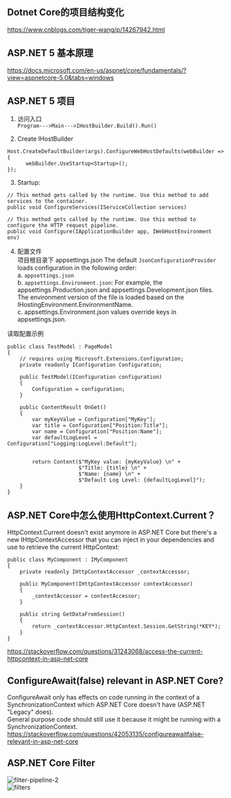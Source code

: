 ## Dotnet Core的项目结构变化
https://www.cnblogs.com/tiger-wang/p/14267942.html

## ASP.NET 5 基本原理
https://docs.microsoft.com/en-us/aspnet/core/fundamentals/?view=aspnetcore-5.0&tabs=windows

## ASP.NET 5 项目
1. 访问入口  
```Program--->Main--->IHostBuilder.Build().Run()```

2. Create IHostBuilder
```
Host.CreateDefaultBuilder(args).ConfigureWebHostDefaults(webBuilder =>{
      webBuilder.UseStartup<Startup>();
});
```

3. Startup: 
```
// This method gets called by the runtime. Use this method to add services to the container.
public void ConfigureServices(IServiceCollection services)
```
```
// This method gets called by the runtime. Use this method to configure the HTTP request pipeline.
public void Configure(IApplicationBuilder app, IWebHostEnvironment env)
```

4. 配置文件  
项目根目录下 appsettings.json 
The default ```JsonConfigurationProvider``` loads configuration in the following order:  
a. ```appsettings.json```  
b. ```appsettings.Environment.json```: For example, the appsettings.Production.json and appsettings.Development.json files.   
The environment version of the file is loaded based on the IHostingEnvironment.EnvironmentName.   
c. appsettings.Environment.json values override keys in appsettings.json.  

读取配置示例
```
public class TestModel : PageModel
{
    // requires using Microsoft.Extensions.Configuration;
    private readonly IConfiguration Configuration;

    public TestModel(IConfiguration configuration)
    {
        Configuration = configuration;
    }

    public ContentResult OnGet()
    {
        var myKeyValue = Configuration["MyKey"];
        var title = Configuration["Position:Title"];
        var name = Configuration["Position:Name"];
        var defaultLogLevel = Configuration["Logging:LogLevel:Default"];


        return Content($"MyKey value: {myKeyValue} \n" +
                       $"Title: {title} \n" +
                       $"Name: {name} \n" +
                       $"Default Log Level: {defaultLogLevel}");
    }
}
```

## ASP.NET Core中怎么使用HttpContext.Current？
HttpContext.Current doesn't exist anymore in ASP.NET Core but there's a new IHttpContextAccessor that you can inject in your dependencies and use to retrieve the current HttpContext:
```
public class MyComponent : IMyComponent
{
    private readonly IHttpContextAccessor _contextAccessor;

    public MyComponent(IHttpContextAccessor contextAccessor)
    {
        _contextAccessor = contextAccessor;
    }

    public string GetDataFromSession()
    {
        return _contextAccessor.HttpContext.Session.GetString(*KEY*);
    }
}
```
https://stackoverflow.com/questions/31243068/access-the-current-httpcontext-in-asp-net-core

## ConfigureAwait(false) relevant in ASP.NET Core?
ConfigureAwait only has effects on code running in the context of a SynchronizationContext which ASP.NET Core doesn't have (ASP.NET "Legacy" does).  
General purpose code should still use it because it might be running with a SynchronizationContext.  
https://stackoverflow.com/questions/42053135/configureawaitfalse-relevant-in-asp-net-core

## ASP.NET Core Filter
![filter-pipeline-2](https://user-images.githubusercontent.com/8761991/149079419-cb56127e-1928-4f05-9373-a447a22d3462.png)  
![filters](https://user-images.githubusercontent.com/8761991/149079422-6ac0706e-8ddd-4dd2-8e63-fa8c57db6c23.png)